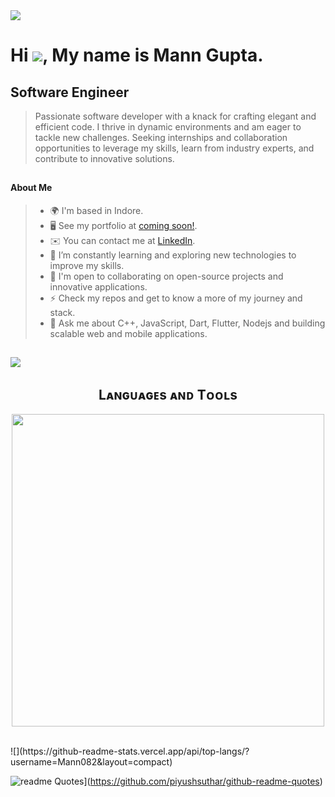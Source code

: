 <img src="Hello world.gif"/>

###
# Hi ![](https://user-images.githubusercontent.com/18350557/176309783-0785949b-9127-417c-8b55-ab5a4333674e.gif), My name is Mann Gupta.

## Software Engineer

>Passionate software developer with a knack for crafting elegant and efficient code. I thrive in
 dynamic environments and am eager to tackle new challenges. Seeking internships and collaboration opportunities to leverage my
 skills, learn from industry experts, and contribute to innovative solutions.

##

#### About Me
<!-- My about section-->
> - 🌍 I'm based in Indore.
> - 🖥️ See my portfolio at [coming soon!](https://#).
> - ✉️ You can contact me at [LinkedIn](https://https://www.linkedin.com/in/mann-gupta1/).
> - 🧠 I’m constantly learning and exploring new technologies to improve my skills.
> - 🤝 I'm open to collaborating on open-source projects and innovative applications.
> - ⚡ Check my repos and get to know a more of my journey and stack.
> - 💬 Ask me about C++, JavaScript, Dart, Flutter, Nodejs and building scalable web and mobile applications.

##
<!--Profile view counter-->
![](https://komarev.com/ghpvc/?username=Mann082&style=for-the-badge&color=blueviolet)

##
<!--Languages and Tools Section-->       
<h2 align="center">Lᴀɴɢᴜᴀɢᴇs ᴀɴᴅ Tᴏᴏʟs</h2> 
<p align="center">
<img width="500px"  src="https://skillicons.dev/icons?i=c,cpp,py,java,js,dart,html,css,nodejs,express,mongo,git,vscode,postman,linux,mysql,firebase,flutter,androidstudio,bash,bootstrap,codepen,devto,dotnet,gcp,github,kotlin,pug,sqlite,stackoverflow,unity,unreal&perline=10"  />
</p>
<br />
![](https://github-readme-stats.vercel.app/api/top-langs/?username=Mann082&layout=compact)
<br />

![readme Quotes](https://quotes-github-readme.vercel.app/api?theme=algolia&quote=My%20Quote)](https://github.com/piyushsuthar/github-readme-quotes)
